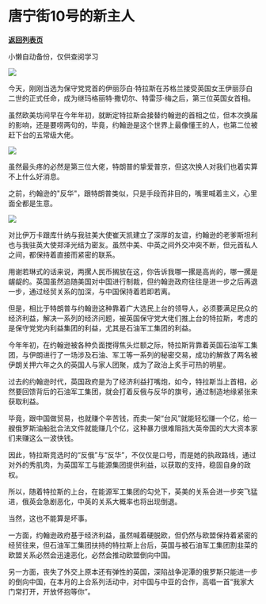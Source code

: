 # 唐宁街10号的新主人

[**返回列表页**](/gzh/政事堂2019)

小懒自动备份，仅供查阅学习

![](https://mmbiz.qpic.cn/mmbiz_jpg/rxhS23yu8cORLgHIZ9n3y6KY4ltzENBUibe1uhicotCQIvC7GpZOuwqQUc4m8tLqtZJNu3RcIh3FNS7VvicEQIlYw/640?wx_fmt=jpeg)

今天，刚刚当选为保守党党首的伊丽莎白·特拉斯在苏格兰接受英国女王伊丽莎白二世的正式任命，成为继玛格丽特·撒切尔、特雷莎·梅之后，第三位英国女首相。  

虽然欧美坊间早在今年年初，就断定特拉斯会接替约翰逊的首相之位，但本次换届的影响，还是要唠两句的，毕竟，约翰逊是这个世界上最像懂王的人，也第二位被赶下台的五常级大佬。

![](https://mmbiz.qpic.cn/mmbiz_jpg/rxhS23yu8cORLgHIZ9n3y6KY4ltzENBU0UJ3SDy2kCtyBRPWThgEJbMfeICjAWY0OjJ00E6icofB8gn8Zdk6VTw/640?wx_fmt=jpeg)

虽然最头疼的必然是第三位大佬，特朗普的挚爱普京，但这次换人对我们也着实算不上什么好消息。  

之前，约翰逊的"反华"，跟特朗普类似，只是手段而非目的，嘴里喊着主义，心里面全都是生意。

![](https://mmbiz.qpic.cn/mmbiz_jpg/rxhS23yu8cORLgHIZ9n3y6KY4ltzENBUdWW7O2Y9tntpyy7CQB2wFUnZ0sjic2kJz7yuqo7qk9N5mngbe5WKL5A/640?wx_fmt=jpeg)

对比伊万卡跟库什纳与我驻美大使崔天凯建立了深厚的友谊，约翰逊的老爹斯坦利也与我驻英大使郑泽光结为密友。虽然中美、中英之间外交冲突不断，但元首私人之间，都保持着直接而紧密的联系。

用谢若琳式的话来说，两摞人民币搁放在这，你告诉我哪一摞是高尚的，哪一摞是龌龊的。英国虽然追随美国对中国进行制裁，但约翰逊政府往往是进一步之后再退一步，通过经贸关系的加深，与中国保持着若即若离。

但是，相比于特朗普与约翰逊这种靠着广大选民上台的领导人，必须要满足民众的经济利益，解决一系列的经济问题，被英国保守党大佬们推上台的特拉斯，考虑的是保守党党内利益集团的利益，尤其是石油军工集团的利益。  

今年年初，在约翰逊被各种负面搅得焦头烂额之际，特拉斯背靠着英国石油军工集团，与伊朗进行了一场涉及石油、军工等一系列的秘密交易，成功的解救了两名被伊朗关押六年之久的英国人与家人团聚，成为了政治上炙手可热的明星。

过去的约翰逊时代，英国政府是为了经济利益打嘴炮，如今，特拉斯当上首相，必然要回馈背后的石油军工集团，就会打着反俄与反华的旗号，通过制造地缘紧张来获取利益。

毕竟，跟中国做贸易，也就赚个辛苦钱，而卖一架“台风”就能轻松赚一个亿，给一艘俄罗斯油船批合法文件就能赚几个亿，这种暴力很难阻挡大英帝国的大大资本家们来赚这么一波快钱。  

因此，特拉斯竞选时的“反俄”与“反华”，不仅仅是口号，而是她的执政路线，通过对外的秀肌肉，为英国军工与能源集团提供利益，以获取的支持，稳固自身的政权。  

所以，随着特拉斯的上台，在能源军工集团的勾兑下，英美的关系会进一步突飞猛进，俄英会急剧恶化，中英的关系大概率也将出现倒退。

当然，这也不能算是坏事。

一方面，约翰逊政府基于经济利益，虽然喊着硬脱欧，但仍然与欧盟保持着紧密的经贸往来，但石油军工集团扶持的特拉斯上台后，英国与被石油军工集团割韭菜的欧盟关系必然会迅速恶化，必然会推动欧盟倒向中国。  

另一方面，丧失了外交上原本还有弹性的英国，深陷战争泥潭的俄罗斯只能进一步的倒向中国，在本月的上合系列活动中，对中国与中亚的合作，高唱一首“我家大门常打开，开放怀抱等你”。  

